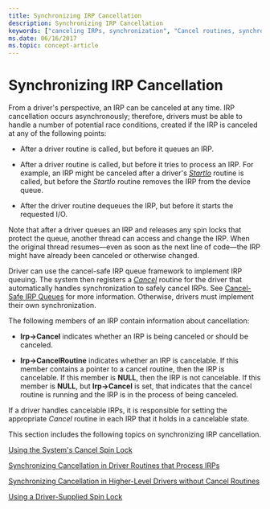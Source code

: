 ```yaml
---
title: Synchronizing IRP Cancellation
description: Synchronizing IRP Cancellation
keywords: ["canceling IRPs, synchronization", "Cancel routines, synchronization", "synchronization WDK IRPs", "cancelable IRPs WDK kernel"]
ms.date: 06/16/2017
ms.topic: concept-article
---
```


# Synchronizing IRP Cancellation





From a driver's perspective, an IRP can be canceled at any time. IRP cancellation occurs asynchronously; therefore, drivers must be able to handle a number of potential race conditions, created if the IRP is canceled at any of the following points:

-   After a driver routine is called, but before it queues an IRP.

-   After a driver routine is called, but before it tries to process an IRP. For example, an IRP might be canceled after a driver's [*StartIo*](/windows-hardware/drivers/ddi/wdm/nc-wdm-driver_startio) routine is called, but before the *StartIo* routine removes the IRP from the device queue.

-   After the driver routine dequeues the IRP, but before it starts the requested I/O.

Note that after a driver queues an IRP and releases any spin locks that protect the queue, another thread can access and change the IRP. When the original thread resumes—even as soon as the next line of code—the IRP might have already been canceled or otherwise changed.

Driver can use the cancel-safe IRP queue framework to implement IRP queuing. The system then registers a [*Cancel*](/windows-hardware/drivers/ddi/wdm/nc-wdm-driver_cancel) routine for the driver that automatically handles synchronization to safely cancel IRPs. See [Cancel-Safe IRP Queues](cancel-safe-irp-queues.md) for more information. Otherwise, drivers must implement their own synchronization.

The following members of an IRP contain information about cancellation:

-   **Irp-&gt;Cancel** indicates whether an IRP is being canceled or should be canceled.

-   **Irp-&gt;CancelRoutine** indicates whether an IRP is cancelable. If this member contains a pointer to a cancel routine, then the IRP is cancelable. If this member is **NULL**, then the IRP is not cancelable. If this member is **NULL**, but **Irp-&gt;Cancel** is set, that indicates that the cancel routine is running and the IRP is in the process of being canceled.

If a driver handles cancelable IRPs, it is responsible for setting the appropriate *Cancel* routine in each IRP that it holds in a cancelable state.

This section includes the following topics on synchronizing IRP cancellation.

[Using the System's Cancel Spin Lock](using-the-system-s-cancel-spin-lock.md)

[Synchronizing Cancellation in Driver Routines that Process IRPs](synchronizing-cancellation-in-driver-routines-that-process-irps.md)

[Synchronizing Cancellation in Higher-Level Drivers without Cancel Routines](synchronizing-cancellation-in-higher-level-drivers-without-cancel-rout.md)

[Using a Driver-Supplied Spin Lock](using-a-driver-supplied-spin-lock.md)

 

